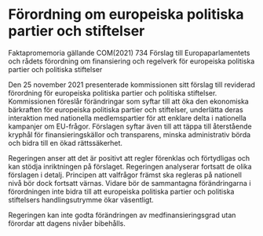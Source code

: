 # Förordning om europeiska politiska partier och stiftelser

Faktapromemoria gällande COM(2021) 734 Förslag till Europaparlamentets och rådets förordning om finansiering och regelverk för europeiska politiska partier och politiska stiftelser

Den 25 november 2021 presenterade kommissionen sitt förslag till reviderad förordning för europeiska politiska partier och politiska stiftelser. Kommissionen föreslår förändringar som syftar till att öka den ekonomiska bärkraften för europeiska politiska partier och stiftelser, underlätta deras interaktion med nationella medlemspartier för att enklare delta i nationella kampanjer om EU-frågor. Förslagen syftar även till att täppa till återstående kryphål för finansieringskällor och transparens, minska administrativ börda och bidra till en ökad rättssäkerhet.

Regeringen anser att det är positivt att regler förenklas och förtydligas och kan stödja inriktningen på förslaget. Regeringen analyserar fortsatt de olika förslagen i detalj. Principen att valfrågor främst ska regleras på nationell nivå bör dock fortsatt värnas. Vidare bör de sammantagna förändringarna i förordningen inte bidra till att europeiska politiska partier och politiska stiftelsers handlingsutrymme ökar väsentligt.

Regeringen kan inte godta förändringen av medfinansieringsgrad utan förordar att dagens nivåer bibehålls.
